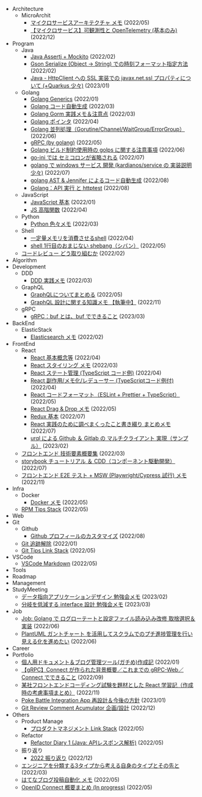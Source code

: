 - Architecture
  - MicroArchit
    - [マイクロサービスアーキテクチャ メモ](https://symthy.hatenablog.com/entry/2022/05/11/190352) (2022/05)
    - [【マイクロサービス】可観測性と OpenTelemetry (基本のみ)](https://symthy.hatenablog.com/entry/2022/12/19/134942) (2022/12)
- Program
  - Java
    - [Java Assertj + Mockito](https://symthy.hatenablog.com/entry/2022/01/29/233929) (2022/02)
    - [Gson Serialize (Object -> String) での時刻フォーマット指定方法](https://symthy.hatenablog.com/entry/2022/02/01/211144) (2022/02)
    - [Java - HttpClient への SSL 実装での javax.net.ssl プロパティについて (+Quarkus 少々)](https://symthy.hatenablog.com/entry/2022/11/15/002425) (2023/01)
  - Golang
    - [Golang Generics](https://symthy.hatenablog.com/entry/2022/01/23/193352) (2022/01)
    - [Golang コード自動生成](https://symthy.hatenablog.com/entry/2022/03/01/235231) (2022/03)
    - [Golang Gorm 実践メモ＆注意点](https://symthy.hatenablog.com/entry/2022/03/06/134409) (2022/03)
    - [Golang ポインタ](https://symthy.hatenablog.com/entry/2022/04/03/212749) (2022/04)
    - [Golang 並列処理（Gorutine/Channel/WaitGroup/ErrorGroup）](https://symthy.hatenablog.com/entry/2022/05/22/014353) (2022/06)
    - [gRPC (by golang)](https://symthy.hatenablog.com/entry/2022/05/25/232601) (2022/05)
    - [Golang ビルド制約使用時の golps に関する注意事項](https://symthy.hatenablog.com/entry/2022/06/30/133012) (2022/06)
    - [go-ini では セミコロンが省略される](https://symthy.hatenablog.com/entry/2022/07/01/083530) (2022/07)
    - [golang で windows サービス 開発 (kardianos/service の 実装説明少々)](https://symthy.hatenablog.com/entry/2022/07/04/230623) (2022/07)
    - [golang AST & Jennifer によるコード自動生成](https://symthy.hatenablog.com/entry/2022/08/18/221703) (2022/08)
    - [Golang：API 実行 と httptest](https://symthy.hatenablog.com/entry/2022/08/21/194621) (2022/08)
  - JavaScript
    - [JavaScript 基本](https://symthy.hatenablog.com/entry/2022/01/23/193618) (2022/01)
    - [JS 高階関数](https://symthy.hatenablog.com/entry/2022/04/03/155620) (2022/04)
  - Python
    - [Python 色々メモ](https://symthy.hatenablog.com/entry/2022/03/31/225306) (2022/03)
  - Shell
    - [一定量メモリを消費させるshell](https://symthy.hatenablog.com/entry/2022/04/11/183102) (2022/04)
    - [shell 1行目のおまじない shebang（シバン）](https://symthy.hatenablog.com/entry/2022/05/23/174937) (2022/05)
  - [コードレビュー どう取り組むか](https://symthy.hatenablog.com/entry/2022/02/03/100011) (2022/02)
- Algorithm
- Development
  - DDD
    - [DDD 実践メモ](https://symthy.hatenablog.com/entry/2022/02/20/230658) (2022/03)
  - GraphQL
    - [GraphQLについてまとめる](https://symthy.hatenablog.com/entry/2022/05/06/230418) (2022/05)
    - [GraphQL 設計に関する知識メモ 【執筆中】](https://symthy.hatenablog.com/entry/2022/11/25/074855) (2022/11)
  - gRPC
    - [gRPC：buf とは、buf でできること](https://symthy.hatenablog.com/entry/2023/03/26/010229) (2023/03)
- BackEnd
  - ElasticStack
    - [Elasticsearch メモ](https://symthy.hatenablog.com/entry/2022/02/28/213158) (2022/02)
- FrontEnd
  - React
    - [React 基本概念等](https://symthy.hatenablog.com/entry/2022/02/23/232831) (2022/04)
    - [React スタイリング メモ](https://symthy.hatenablog.com/entry/2022/03/27/001117) (2022/03)
    - [React ステート管理 (TypeScript コード例)](https://symthy.hatenablog.com/entry/2022/04/09/232955) (2022/04)
    - [React 副作用/メモ化/レデューサー (TypeScriptコード例付)](https://symthy.hatenablog.com/entry/2022/04/12/132552) (2022/04)
    - [React コードフォーマット（ESLint + Prettier + TypeScript）](https://symthy.hatenablog.com/entry/2022/05/28/180852) (2022/05)
    - [React Drag & Drop メモ](https://symthy.hatenablog.com/entry/2022/05/29/221733) (2022/05)
    - [Redux 基本](https://symthy.hatenablog.com/entry/2022/07/10/161318) (2022/07)
    - [React 実践のために調べまくったこと書き綴り まとめメモ](https://symthy.hatenablog.com/entry/2022/07/24/175816) (2022/07)
    - [urql による Github ＆ Gitlab の マルチクライアント 実現（サンプル）](https://symthy.hatenablog.com/entry/2023/02/12/150031) (2023/02)
  - [フロントエンド 技術要素概要集](https://symthy.hatenablog.com/entry/2022/03/27/195235) (2022/03)
  - [storybook チュートリアル ＆ CDD（コンポーネント駆動開発）](https://symthy.hatenablog.com/entry/2022/07/10/154411) (2022/07)
  - [フロントエンド E2E テスト + MSW (Playwright/Cypress 試行) メモ](https://symthy.hatenablog.com/entry/2022/11/19/152009) (2022/11)
- Infra
  - Docker
    - [Docker メモ](https://symthy.hatenablog.com/entry/2022/05/14/015712) (2022/05)
  - [RPM Tips Stack](https://symthy.hatenablog.com/entry/2022/05/14/005630) (2022/05)
- Web
- Git
  - Github
    - [Github プロフィールのカスタマイズ](https://symthy.hatenablog.com/entry/2022/08/18/232904) (2022/08)
  - [Git 追跡解除](https://symthy.hatenablog.com/entry/2022/01/23/194009) (2022/01)
  - [Git Tips Link Stack](https://symthy.hatenablog.com/entry/2022/05/14/005712) (2022/05)
- VSCode
  - [VSCode Markdown](https://symthy.hatenablog.com/entry/2022/05/14/015847) (2022/05)
- Tools
- Roadmap
- Management
- StudyMeeting
  - [データ指向アプリケーションデザイン 勉強会メモ](https://symthy.hatenablog.com/entry/2023/02/24/162653) (2023/02)
  - [分岐を低減する interface 設計 勉強会メモ](https://symthy.hatenablog.com/entry/2023/03/05/165434) (2023/03)
- Job
  - [Job: Golang で ログローテートと設定ファイル読み込み改修 取捨選択＆実装](https://symthy.hatenablog.com/entry/2022/06/11/215213) (2022/06)
  - [PlantUML ガントチャート を活用してスクラムでのプチ進捗管理を行い見える化を進めたい](https://symthy.hatenablog.com/entry/2022/06/19/215508) (2022/06)
- Career
- Portfolio
  - [個人用ドキュメント＆ブログ管理ツール(ガチめ)作成記](https://symthy.hatenablog.com/entry/2022/01/23/192229) (2022/01)
  - [【gRPC】Connect が作られた背景概要／これまでの gRPC-Web／Connect でできること](https://symthy.hatenablog.com/entry/2022/09/24/160309) (2022/09)
  - [某社フロントエンドコーディング試験を題材とした React 学習記（作成時の考慮事項まとめ）](https://symthy.hatenablog.com/entry/2022/11/08/001801) (2022/11)
  - [Poke Battle Integration App 再設計＆今後の方針](https://symthy.hatenablog.com/entry/2022/11/27/225949) (2023/01)
  - [Git Review Comment Acumulator 企画/設計](https://symthy.hatenablog.com/entry/2022/12/31/161648) (2022/12)
- Others
  - Product Manage
    - [プロダクトマネジメント Link Stack](https://symthy.hatenablog.com/entry/2022/05/14/005653) (2022/05)
  - Refactor
    - [Refactor Diary 1 (Java: APIレスポンス解析)](https://symthy.hatenablog.com/entry/2022/05/21/005909) (2022/05)
  - 振り返り
    - [2022 振り返り](https://symthy.hatenablog.com/entry/2022/12/30/224927) (2022/12)
  - [エンジニアを分類する3タイプから考える自身のタイプとその先と](https://symthy.hatenablog.com/entry/2022/03/07/005532) (2022/03)
  - [はてなブログ投稿自動化 メモ](https://symthy.hatenablog.com/entry/2022/05/14/001912) (2022/05)
  - [OpenID Connect 概要まとめ (In progress)](https://symthy.hatenablog.com/entry/2022/05/26/003822) (2022/05)